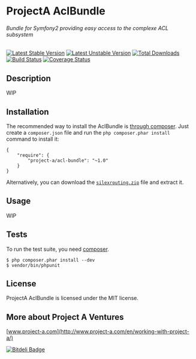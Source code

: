 # ProjectA AclBundle
###### Bundle for Symfony2 providing easy access to the complexe ACL subsystem

[![Latest Stable Version](https://poser.pugx.org/project-a/AclBundle/v/stable.png)](https://packagist.org/packages/project-a/AclBundle) [![Latest Unstable Version](https://poser.pugx.org/project-a/AclBundle/v/unstable.png)](https://packagist.org/packages/project-a/AclBundle) [![Total Downloads](https://poser.pugx.org/project-a/AclBundle/downloads.png)](https://packagist.org/packages/project-a/AclBundle) [![Build Status](https://secure.travis-ci.org/project-a/AclBundle.png?branch=master)](http://travis-ci.org/project-a/AclBundle) [![Coverage Status](https://coveralls.io/repos/project-a/AclBundle/badge.png?branch=master)](https://coveralls.io/r/project-a/AclBundle?branch=master)

## Description

WIP

## Installation

The recommended way to install the AclBundle is [through
composer](http://getcomposer.org). Just create a `composer.json` file and
run the `php composer.phar install` command to install it:

    {
        "require": {
            "project-a/acl-bundle": "~1.0"
        }
    }

Alternatively, you can download the [`silexrouting.zip`][1] file and extract it.

## Usage

WIP

## Tests

To run the test suite, you need [composer](http://getcomposer.org).

    $ php composer.phar install --dev
    $ vendor/bin/phpunit

## License

ProjectA AclBundle is licensed under the MIT license.

## More about Project A Ventures

[www.project-a.com](http://www.project-a.com/en/working-with-project-a/)

[1]: https://github.com/project-a/AclBundle/archive/master.zip


[![Bitdeli Badge](https://d2weczhvl823v0.cloudfront.net/project-a/aclbundle/trend.png)](https://bitdeli.com/free "Bitdeli Badge")

